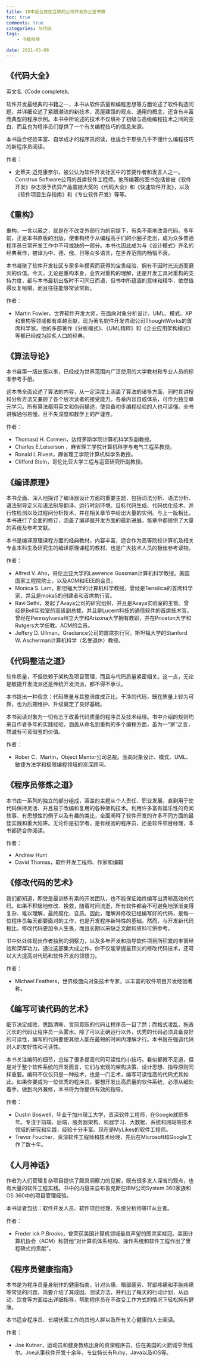 ```yaml
---
title: 10本适合放在互联网公司开发办公室书籍
toc: true
comments: true
categories: 与代码
tags: 
	- 书籍推荐

date: 2021-05-08
---
```


## 《代码大全》

英文名《Code complete》。

软件开发最经典的书籍之一，本书从软件质量和编程思想等方面论述了软件构造问题，并详细论述了紧跟潮流的新技术、高屋建瓴的观点、通用的概念，还含有丰富而典型的程序示例。本书中所论述的技术不仅填补了初级与高级编程技术之间的空白，而且也为程序员们提供了一个有关编程技巧的信息来源。

本书适合经验丰富、自学成才的程序员阅读，也适合于那些几乎不懂什么编程技巧的新程序员阅读。

作者：

- 史蒂夫·迈克康奈尔，被公认为软件开发社区中的首要作者和发言人之一。Construx Software公司的首席软件工程师。他所编著的图书包括曾被《软件开发》杂志授予优异产品震撼大奖的《代码大全》和《快速软件开发》，以及《软件项目生存指南》和《专业软件开发》等等。

## 《重构》

重构，一言以蔽之，就是在不改变外部行为的前提下，有条不紊地改善代码。多年前，正是本书原版的出版，使重构终于从编程高手们的小圈子走出，成为众多普通程序员日常开发工作中不可或缺的一部分。本书也因此成为与《设计模式》齐名的经典著作，被译为中、德、俄、日等众多语言，在世界范围内畅销不衰。

本书凝聚了软件开发社区专家多年摸索而获得的宝贵经验，拥有不因时光流逝而磨灭的价值。今天，无论是重构本身，业界对重构的理解，还是开发工具对重构的支持力度，都与本书最初出版时不可同日而语，但书中所蕴涵的意味和精华，依然值得反复咀嚼，而且往往能够常读常新。

作者：

- Martin Fowler，世界软件开发大师，在面向对象分析设计、UML、模式、XP和重构等领域都有卓越贡献，现为著名软件开发咨询公司ThoughtWorks的首席科学家。他的多部著作《分析模式》、《UML精粹》和《企业应用架构模式》等都已经成为脍炙人口的经典。


## 《算法导论》

本书自第一版出版以来，已经成为世界范围内广泛使用的大学教材和专业人员的标准参考手册。

这本书全面论述了算法的内容，从一定深度上涵盖了算法的诸多方面，同时其讲授和分析方法又兼顾了各个层次读者的接受能力。各章内容自成体系，可作为独立单元学习。所有算法都用英文和伪码描述，使具备初步编程经验的人也可读懂。全书讲解通俗易懂，且不失深度和数学上的严谨性。

作者：

- Thomasd H. Cormen，达特茅斯学院计算机科学系副教授。
- Charles E.Leiserson ，麻省理工学院计算机科学与电气工程系教授。
- Ronald L.Rivest，麻省理工学院计算机科学系教授。
- Clifford Stein，哥伦比亚大学工程与运营研究所副教授。


## 《编译原理》

本书全面、深入地探讨了编译器设计方面的重要主题，包括词法分析、语法分析、语法制导定义和语法制导翻译、运行时刻环境、目标代码生成、代码优化技术、并行性检测以及过程间分析技术，并在相关章节中给出大量的实例。与上一版相比，本书进行了全面的修订，涵盖了编译器开发方面的最新进展。每章中都提供了大量的系统及参考文献。

本书是编译原理课程方面的经典教材，内容丰富，适合作为高等院校计算机及相关专业本科生及研究生的编译原理课程的教材，也是广大技术人员的极佳参考读物。

作者：

- Alfred V. Aho，哥伦比亚大学的Lawrence Gussman计算机科学教授。美国国家工程院院士，以及ACM和IEEE的会员。
- Monica S. Lam，斯坦福大学的计算机科学教授。曾经是Tensilica的首席科学家，并且是moka5的创建者和首席执行官。
- Ravi Sethi，发起了Avaya公司的研究组织，并且是Avaya实验室的主管。曾经是Bell实验室的高级副总裁，并且是Lucent科技的通信软件的首席技术官。曾经在Pennsylvania州立大学和Arizona大学拥有教职，并在Priceton大学和Rutgers大学任教。ACM的会员。
- Jeffery D. Ullman，Gradiance公司的首席执行官。斯坦福大学的Stanford W. Ascherman计算机科学（名誉退休）教授。

## 《代码整洁之道》

软件质量，不但依赖于架构及项目管理，而且与代码质量紧密相关。这一点，无论是敏捷开发流派还是传统开发流派，都不得不承认。

本书提出一种观念：代码质量与其整洁度成正比。干净的代码，既在质量上较为可靠，也为后期维护、升级奠定了良好基础。

本书阅读对象为一切有志于改善代码质量的程序员及技术经理。书中介绍的规则均来自作者多年的实践经验，涵盖从命名到重构的多个编程方面，虽为一“家”之言，然诚有可资借鉴的价值。

作者：

- Rober C．Martin，Object Mentor公司总裁。面向对象设计、模式、UML、敏捷方法学和极限编程领域的资深顾问。

## 《程序员修炼之道》

本书由一系列的独立的部分组成，涵盖的主题从个人责任、职业发展，直到用于使代码保持灵活、并且易于改编和复用的各种架构技术。利用许多富有娱乐性的奇闻轶事、有思想性的例子以及有趣的类比，全面阐释了软件开发的许多不同方面的最佳实践和重大陷阱。无论你是初学者，是有经验的程序员，还是软件项目经理，本书都适合你阅读。

作者：

- Andrew Hunt
- David Thomas，软件开发工程师、作家和编辑

## 《修改代码的艺术》

我们都知道，即使是最训练有素的开发团队，也不能保证始终编写出清晰高效的代码。如果不积极地修改、挽救，随着时间流逝，所有软件都会不可避免地渐渐变得复杂、难以理解，最终腐化、变质。因此，理解并修改已经编写好的代码，是每一位程序员每天都要面对的工作，也是开发程序新特性的基础。然而，与开发新代码相比，修改代码更加令人生畏，而且长期以来缺乏文献和资料可供参考。

书中处处体现出作者独到的洞察力，以及多年开发和指导软件项目所积累的丰富经验和深厚功力。通过这部集大成之作，你不仅能掌握最顶尖的修改代码技术，还可以大大提高对代码和软件开发的领悟力。

作者：

- Michael Feathers，世界级面向对象技术专家，以丰富的软件项目开发经验著称。

## 《编写可读代码的艺术》

细节决定成败，思路清晰、言简意赅的代码让程序员一目了然；而格式凌乱、拖沓冗长的代码让程序员一头雾水。除了可以正确运行以外，优秀的代码必须具备良好的可读性，编写的代码要使其他人能在最短的时间内理解才行。本书旨在强调代码对人的友好性和可读性。

本书关注编码的细节，总结了很多提高代码可读性的小技巧，看似都微不足道，但是对于整个软件系统的开发而言，它们与宏观的架构决策、设计思想、指导原则同样重要。编码不仅仅只是一种技术，也是一门艺术，编写可读性高的代码尤其如此。如果你要成为一位优秀的程序员，要想开发出高质量的软件系统，必须从细处着手，做到内外兼修，本书将为你提供有效的指导。

作者：

- Dustin Boswell，毕业于加州理工大学，资深软件工程师，在Google就职多年。专注于前端、后端，服务器架构、机器学习、大数据、系统和网站等技术领域的研究和实践，经验十分丰富。现在是MyLikes的软件工程师。
- Trevor Foucher，资深软件工程师和技术经理，先后在Microsoft和Google工作了数十年。


## 《人月神话》

作者为人们管理复杂项目提供了颇具洞察力的见解，既有很多发人深省的观点，也有大量的软件工程实践。书中的内容来自布鲁克斯在IBM公司System 360家族和OS 360中的项目管理经验。

本书读者包括：软件开发人员、软件项目经理、系统分析师等IT从业者。

作者：

- Freder ick P.Brooks，曾荣获美国计算机领域最具声望的图灵奖桂冠。美国计算机协会（ACM）称赞他“对计算机体系结构、操作系统和软件工程作出了里程碑式的贡献”。

## 《程序员健康指南》

本书是为程序员量身制作的健康指南，针对头痛、眼部疲劳、背部疼痛和手腕疼痛等常见的问题，简要介绍了其成因、测试方法，并列出了每天的行动计划，从运动、饮食等方面给出详细指导，帮助程序员在不改变工作方式的情况下轻松拥有健康。

本书适合程序员、长期伏案工作的其他人群以及所有关心健康的人士阅读。

作者：

- Joe Kutner，运动员和健身教练出身的资深程序员，住在美国的火箭城亨茨维尔。Joe从事软件开发十余年，专业特长有Ruby、Java以及iOS等。


